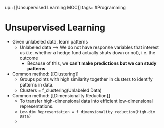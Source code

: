up:: [[Unsupervised Learning MOC]]
tags:: #Programming 
# Unsupervised Learning
- Given unlabeled data, learn patterns
	- Unlabeled data --> We do not have response variables that interest us (i.e. whether a hedge fund actually shuts down or not), i.e. the outcome
		- Because of this, we **can't make predictions but we can study patterns**
- Common method: [[Clustering]]
	- Groups points with high similarity together in clusters to identify patterns in data.
	- Clusters = f_clustering(Unlabeled Data)
- Common method: [[Dimensionality Reduction]]
	- To transfer high-dimensional data into efficient low-dimensional representations.
	- `Low-dim Representation = f_dimensionality_reduction(High-dim Data)`
	- 